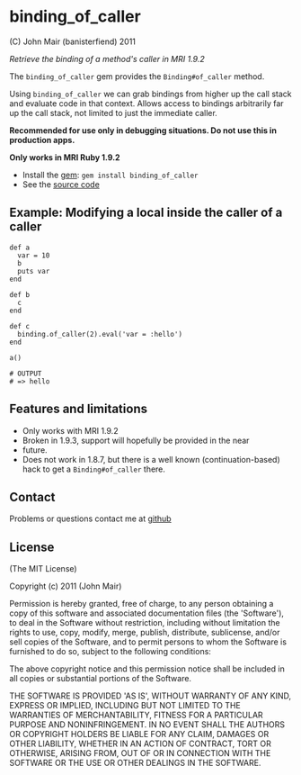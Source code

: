 binding_of_caller
===========

(C) John Mair (banisterfiend) 2011

_Retrieve the binding of a method's caller in MRI 1.9.2_

The `binding_of_caller` gem provides the `Binding#of_caller` method.

Using `binding_of_caller` we can grab bindings from higher up the call
stack and evaluate code in that context. Allows access to bindings arbitrarily far up the
call stack, not limited to just the immediate caller.

**Recommended for use only in debugging situations. Do not use this in production apps.**

**Only works in MRI Ruby 1.9.2**

* Install the [gem](https://rubygems.org/gems/binding_of_caller): `gem install binding_of_caller`
* See the [source code](http://github.com/banister/binding_of_caller)

Example: Modifying a local inside the caller of a caller
--------

    def a
      var = 10
      b
      puts var
    end

    def b
      c
    end

    def c
      binding.of_caller(2).eval('var = :hello')
    end

    a()

    # OUTPUT
    # => hello

Features and limitations
-------------------------

* Only works with MRI 1.9.2
* Broken in 1.9.3, support will hopefully be provided in the near
* future.
* Does not work in 1.8.7, but there is a well known (continuation-based) hack to get a `Binding#of_caller` there.

Contact
-------

Problems or questions contact me at [github](http://github.com/banister)


License
-------

(The MIT License)

Copyright (c) 2011 (John Mair)

Permission is hereby granted, free of charge, to any person obtaining
a copy of this software and associated documentation files (the
'Software'), to deal in the Software without restriction, including
without limitation the rights to use, copy, modify, merge, publish,
distribute, sublicense, and/or sell copies of the Software, and to
permit persons to whom the Software is furnished to do so, subject to
the following conditions:

The above copyright notice and this permission notice shall be
included in all copies or substantial portions of the Software.

THE SOFTWARE IS PROVIDED 'AS IS', WITHOUT WARRANTY OF ANY KIND,
EXPRESS OR IMPLIED, INCLUDING BUT NOT LIMITED TO THE WARRANTIES OF
MERCHANTABILITY, FITNESS FOR A PARTICULAR PURPOSE AND NONINFRINGEMENT.
IN NO EVENT SHALL THE AUTHORS OR COPYRIGHT HOLDERS BE LIABLE FOR ANY
CLAIM, DAMAGES OR OTHER LIABILITY, WHETHER IN AN ACTION OF CONTRACT,
TORT OR OTHERWISE, ARISING FROM, OUT OF OR IN CONNECTION WITH THE
SOFTWARE OR THE USE OR OTHER DEALINGS IN THE SOFTWARE.
